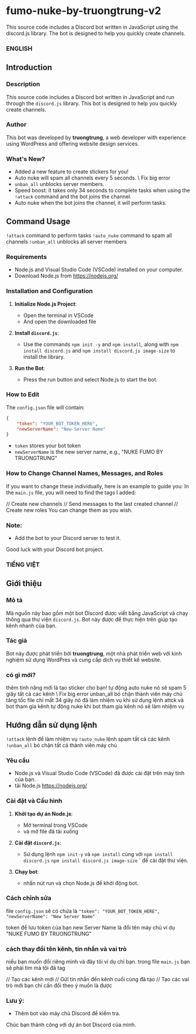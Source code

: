 # fumo-nuke-by-truongtrung-v2
This source code includes a Discord bot written in JavaScript using the discord.js library. The bot is designed to help you quickly create channels.

### ENGLISH

## Introduction

### Description
This source code includes a Discord bot written in JavaScript and run through the `discord.js` library. This bot is designed to help you quickly create channels.

### Author
This bot was developed by **truongtrung**, a web developer with experience using WordPress and offering website design services.

### What's New?
- Added a new feature to create stickers for you!
- Auto nuke will spam all channels every 5 seconds. \\ Fix big error
- `unban_all` unblocks server members.
- Speed boost: it takes only 34 seconds to complete tasks when using the `!attack` command and the bot joins the channel.
- Auto nuke when the bot joins the channel, it will perform tasks.

## Command Usage
`!attack` command to perform tasks
`!auto_nuke` command to spam all channels
`!unban_all` unblocks all server members

### Requirements
- Node.js and Visual Studio Code (VSCode) installed on your computer.
- Download Node.js from https://nodejs.org/

### Installation and Configuration

1. **Initialize Node.js Project**:
    - Open the terminal in VSCode
    - And open the downloaded file

2. **Install `discord.js`**:
    - Use the commands `npm init -y` and `npm install`, along with `npm install discord.js` and `npm install discord.js image-size` to install the library.

3. **Run the Bot**:
    - Press the run button and select Node.js to start the bot.

### How to Edit

The `config.json` file will contain:
```json
{
    "token": "YOUR_BOT_TOKEN_HERE",
    "newServerName": "New Server Name"
}
```
- `token` stores your bot token
- `newServerName` is the new server name, e.g., "NUKE FUMO BY TRUONGTRUNG"

### How to Change Channel Names, Messages, and Roles

If you want to change these individually, here is an example to guide you:
In the `main.js` file, you will need to find the tags I added:

// Create new channels
// Send messages to the last created channel
// Create new roles
You can change them as you wish.

### Note:
- Add the bot to your Discord server to test it.

Good luck with your Discord bot project.

### TIẾNG VIỆT

## Giới thiệu

### Mô tả
Mã nguồn này bao gồm một bot Discord được viết bằng JavaScript và chạy thông qua thư viện `discord.js`. Bot này được để thực hiện trên giúp tạo kênh nhanh của bạn.

### Tác giả
Bot này được phát triển bởi **truongtrung**, một nhà phát triển web với kinh nghiệm sử dụng WordPres và cung cấp dịch vụ thiết kế website.

### có gì mới?
thêm tính năng mới là tạo sticker cho bạn!
tự động auto nuke nó sẽ spam 5 giây tất cả các kênh \\ Fix big error
unban_all bỏ chặn thành viên máy chủ
tăng tốc file chỉ mất 34 giây nó đã làm nhiệm vụ khi sử dụng lệnh attck và bot tham gia kênh
tự động nuke khi bot tham gia kênh nó sẽ làm nhiệm vụ

## Hướng dẫn sử dụng lệnh
`!attack` lệnh để làm nhiệm vụ
`!auto_nuke` lệnh spam tất cả các kênh
`!unban_all` bỏ chặn tất cả thành viên máy chủ

### Yêu cầu
- Node.js và Visual Studio Code (VSCode) đã được cài đặt trên máy tính của bạn.
- tải Node.js https://nodejs.org/

### Cài đặt và Cấu hình

1. **Khởi tạo dự án Node.js**:
    - Mở terminal trong VSCode
    - và mở file đã tải xuống
      
2. **Cài đặt `discord.js`**:
    - Sử dụng lệnh `npm init-y` và `npm install` cùng với `npm install discord.js` `npm install discord.js image-size` ` để cài đặt thư viện.
   

3. **Chạy bot**:
    - nhấn nút run và chọn Node.js để khởi động bot.
  
### Cách chỉnh sửa

file `config.json` sẽ có chứa là
`"token": "YOUR_BOT_TOKEN_HERE",`
`"newServerName": "New Server Name"`

token để lưu token của bạn
new Server Name là đổi tên máy chủ ví dụ "NUKE FUMO BY TRUONGTRUNG"

### cách thay đổi tên kênh, tin nhắn và vai trò

niếu bạn muốn đổi riêng mình và đây tôi ví dụ chỉ bạn.
trong file `main.js` bạn sẽ phải tìm mà tôi đã tag

// Tạo các kênh mới
// Gửi tin nhắn đến kênh cuối cùng đã tạo
// Tạo các vai trò mới
bạn chỉ cần đổi theo ý muốn là được

### Lưu ý:
- Thêm bot vào máy chủ Discord để kiểm tra.

Chúc bạn thành công với dự án bot Discord của mình.
